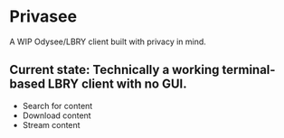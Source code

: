 # Privasee
A WIP Odysee/LBRY client built with privacy in mind.

## Current state: Technically a working terminal-based LBRY client with no GUI.
- Search for content
- Download content
- Stream content
